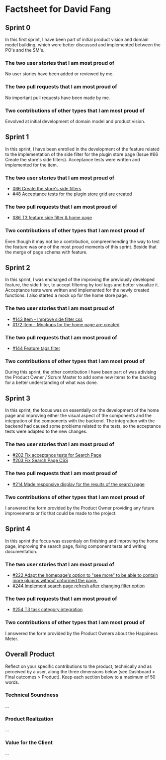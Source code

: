 # Factsheet for David Fang

## Sprint 0

In this first sprint, I have been part of initial product vision and domain model building, which were better discussed and implemented between the PO's and the SM's.

### The two user stories that I am most proud of

No user stories have been added or reviewed by me.

### The two pull requests that I am most proud of

No important pull requests have been made by me.

### Two contributions of other types that I am most proud of

Envolved at initial development of domain model and product vision.

## Sprint 1

In this sprint, I have been enrolled in the development of the feature related to the implementation of the side filter for the plugin store page (Issue #66 Create the store's side filters). Acceptance tests were written and implemented for the item.

### The two user stories that I am most proud of

- [#66 Create the store's side filters](https://github.com/FEUP-MEIC-DS-2023-1MEIC08/VAXPRED/issues/66)
- [#48 Acceptance tests for the plugin store grid are created](https://github.com/FEUP-MEIC-DS-2023-1MEIC08/VAXPRED/issues/48)

### The two pull requests that I am most proud of

- [#86 T3 feature side filter & home page](https://github.com/FEUP-MEIC-DS-2023-1MEIC08/VAXPRED/pull/86)

### Two contributions of other types that I am most proud of

Even though it may not be a contribution, compreenhending the way to test the feature was one of the most proud moments of this sprint.
Beside that the merge of page schema with feature.

## Sprint 2

In this sprint, I was encharged of the improving the previously developed feature, the side filter, to accept filtering by tool tags and better visualize it. Acceptance tests were written and implemented for the newly created functions. I also started a mock up for the home store page.

### The two user stories that I am most proud of

- [#143 Item - Improve side filter css](https://github.com/FEUP-MEIC-DS-2023-1MEIC08/VAXPRED/issues/143)
- [#172 Item - Mockups for the home page are created](https://github.com/FEUP-MEIC-DS-2023-1MEIC08/VAXPRED/issues/172)

### The two pull requests that I am most proud of

- [#144 Feature tags filter](https://github.com/FEUP-MEIC-DS-2023-1MEIC08/VAXPRED/pull/144)

### Two contributions of other types that I am most proud of

During this sprint, the other contribution I have been part of was adivising the Product Owner / Scrum Master to add some new items to the backlog for a better understanding of what was done.

## Sprint 3

In this sprint, the focus was on essentially on the development of the home page and improving either the visual aspect of the components and the integration of the components with the backend. The integration with the backend had caused some problems related to the tests, so the acceptance tests were adapted to the new changes.

### The two user stories that I am most proud of

- [#202 Fix acceptance tests for Search Page](https://github.com/FEUP-MEIC-DS-2023-1MEIC08/VAXPRED/issues/202)
- [#203 Fix Search Page CSS](https://github.com/FEUP-MEIC-DS-2023-1MEIC08/VAXPRED/issues/203)

### The two pull requests that I am most proud of

- [#214 Made responsive display for the results of the search page](https://github.com/FEUP-MEIC-DS-2023-1MEIC08/VAXPRED/pull/214)

### Two contributions of other types that I am most proud of

I answered the form provided by the Product Owner providing any future improvements or fix that could be made to the project.

## Sprint 4

In this sprint the focus was essentialy on finishing and improving the home page, improving the search page, fixing component tests and writing documentation.

### The two user stories that I am most proud of

- [#222 Adapt the homepage's option to "see more" to be able to contain more plugins without unformed the page.](https://github.com/FEUP-MEIC-DS-2023-1MEIC08/VAXPRED/issues/222)
- [#244 Implement search page refresh after changing filter option](https://github.com/FEUP-MEIC-DS-2023-1MEIC08/VAXPRED/issues/244)

### The two pull requests that I am most proud of

- [#254 T3 task category integration](https://github.com/FEUP-MEIC-DS-2023-1MEIC08/VAXPRED/pull/254)

### Two contributions of other types that I am most proud of

I answered the form provided by the Product Owners about the Happiness Meter.



## Overall Product

Reflect on your specific contributions to the product, technically and as perceived by a user, along the three dimensions below (see Dashboard > Final outcomes > Product). Keep each section below to a maximum of 50 words.


### Technical Soundness

...


### Product Realization

...


### Value for the Client

...
